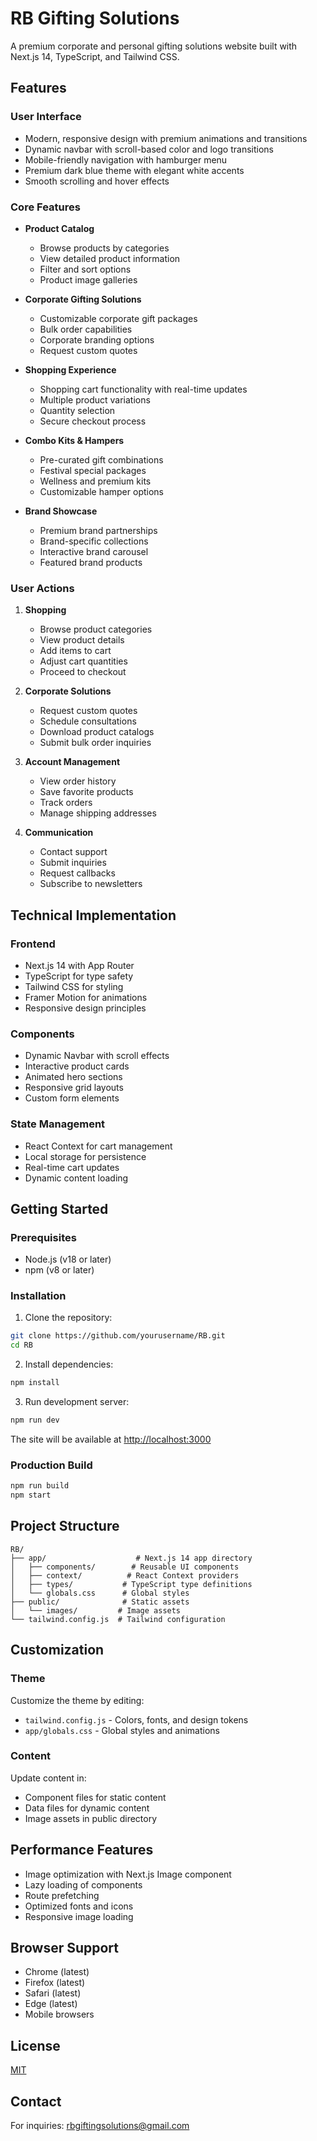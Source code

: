# RB Gifting Solutions

A premium corporate and personal gifting solutions website built with Next.js 14, TypeScript, and Tailwind CSS.

## Features

### User Interface
- Modern, responsive design with premium animations and transitions
- Dynamic navbar with scroll-based color and logo transitions
- Mobile-friendly navigation with hamburger menu
- Premium dark blue theme with elegant white accents
- Smooth scrolling and hover effects

### Core Features
- **Product Catalog**
  - Browse products by categories
  - View detailed product information
  - Filter and sort options
  - Product image galleries

- **Corporate Gifting Solutions**
  - Customizable corporate gift packages
  - Bulk order capabilities
  - Corporate branding options
  - Request custom quotes

- **Shopping Experience**
  - Shopping cart functionality with real-time updates
  - Multiple product variations
  - Quantity selection
  - Secure checkout process

- **Combo Kits & Hampers**
  - Pre-curated gift combinations
  - Festival special packages
  - Wellness and premium kits
  - Customizable hamper options

- **Brand Showcase**
  - Premium brand partnerships
  - Brand-specific collections
  - Interactive brand carousel
  - Featured brand products

### User Actions
1. **Shopping**
   - Browse product categories
   - View product details
   - Add items to cart
   - Adjust cart quantities
   - Proceed to checkout

2. **Corporate Solutions**
   - Request custom quotes
   - Schedule consultations
   - Download product catalogs
   - Submit bulk order inquiries

3. **Account Management**
   - View order history
   - Save favorite products
   - Track orders
   - Manage shipping addresses

4. **Communication**
   - Contact support
   - Submit inquiries
   - Request callbacks
   - Subscribe to newsletters

## Technical Implementation

### Frontend
- Next.js 14 with App Router
- TypeScript for type safety
- Tailwind CSS for styling
- Framer Motion for animations
- Responsive design principles

### Components
- Dynamic Navbar with scroll effects
- Interactive product cards
- Animated hero sections
- Responsive grid layouts
- Custom form elements

### State Management
- React Context for cart management
- Local storage for persistence
- Real-time cart updates
- Dynamic content loading

## Getting Started

### Prerequisites
- Node.js (v18 or later)
- npm (v8 or later)

### Installation
1. Clone the repository:
```bash
git clone https://github.com/yourusername/RB.git
cd RB
```

2. Install dependencies:
```bash
npm install
```

3. Run development server:
```bash
npm run dev
```

The site will be available at [http://localhost:3000](http://localhost:3000)

### Production Build
```bash
npm run build
npm start
```

## Project Structure
```
RB/
├── app/                    # Next.js 14 app directory
│   ├── components/        # Reusable UI components
│   ├── context/          # React Context providers
│   ├── types/           # TypeScript type definitions
│   └── globals.css      # Global styles
├── public/              # Static assets
│   └── images/         # Image assets
└── tailwind.config.js  # Tailwind configuration
```

## Customization

### Theme
Customize the theme by editing:
- `tailwind.config.js` - Colors, fonts, and design tokens
- `app/globals.css` - Global styles and animations

### Content
Update content in:
- Component files for static content
- Data files for dynamic content
- Image assets in public directory

## Performance Features
- Image optimization with Next.js Image component
- Lazy loading of components
- Route prefetching
- Optimized fonts and icons
- Responsive image loading

## Browser Support
- Chrome (latest)
- Firefox (latest)
- Safari (latest)
- Edge (latest)
- Mobile browsers

## License
[MIT](LICENSE)

## Contact
For inquiries: rbgiftingsolutions@gmail.com 